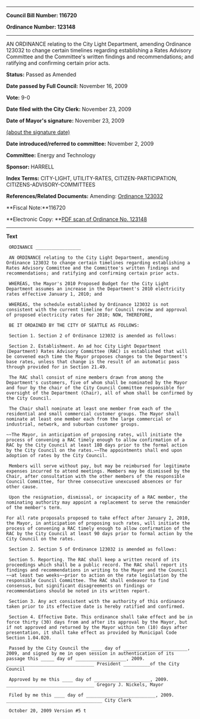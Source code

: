 

********

**Council Bill Number: 116720**
   
**Ordinance Number: 123148**
********

 AN ORDINANCE relating to the City Light Department, amending Ordinance 123032 to change certain timelines regarding establishing a Rates Advisory Committee and the Committee's written findings and recommendations; and ratifying and confirming certain prior acts.

**Status:** Passed as Amended
   
**Date passed by Full Council:** November 16, 2009
   
**Vote:** 9-0
   
**Date filed with the City Clerk:** November 23, 2009
   
**Date of Mayor's signature:** November 23, 2009
   
[(about the signature date)](/~public/approvaldate.htm)
   
   
   
**Date introduced/referred to committee:** November 2, 2009
   
**Committee:** Energy and Technology
   
**Sponsor:** HARRELL
   
   
**Index Terms:** CITY-LIGHT, UTILITY-RATES, CITIZEN-PARTICIPATION, CITIZENS-ADVISORY-COMMITTEES

**References/Related Documents:** Amending: [Ordinance 123032](http://clerk.ci.seattle.wa.us/~scripts/nph-brs.exe?s1=&s3=&s4=123032&s2=&s5=&Sect4=and&l=20&Sect2=THESON&Sect3=PLURON&Sect5=CBOR1&Sect6=HITOFF&d=CBOR&p=1&u=%2F~public%2Fcbor1.htm&r=0&f=S)

**Fiscal Note:**116720

**Electronic Copy: **[PDF scan of Ordinance No. 123148](/~archives/Ordinances/Ord_123148.pdf)

********

**Text**
   
```
 ORDINANCE _________________

 AN ORDINANCE relating to the City Light Department, amending Ordinance 123032 to change certain timelines regarding establishing a Rates Advisory Committee and the Committee's written findings and recommendations; and ratifying and confirming certain prior acts.

 WHEREAS, the Mayor's 2010 Proposed Budget for the City Light Department assumes an increase in the Department's 2010 electricity rates effective January 1, 2010; and

 WHEREAS, the schedule established by Ordinance 123032 is not consistent with the current timeline for Council review and approval of proposed electricity rates for 2010; NOW, THEREFORE,

 BE IT ORDAINED BY THE CITY OF SEATTLE AS FOLLOWS:

 Section 1. Section 2 of Ordinance 123032 is amended as follows:

 Section 2. Establishment. An ad hoc City Light Department (Department) Rates Advisory Committee (RAC) is established that will be convened each time the Mayor proposes changes to the Department's base rates, unless that change is the result of an automatic pass through provided for in Section 21.49.

 The RAC shall consist of nine members drawn from among the Department's customers, five of whom shall be nominated by the Mayor and four by the chair of the City Council Committee responsible for oversight of the Department (Chair), all of whom shall be confirmed by the City Council.

 The Chair shall nominate at least one member from each of the residential and small commercial customer groups. The Mayor shall nominate at least one member each from the large commercial or industrial, network, and suburban customer groups.

~~The Mayor, in anticipation of proposing rates, will initiate the process of convening a RAC timely enough to allow confirmation of a RAC by the City Council at least 180 days prior to the formal action by the City Council on the rates.~~The appointments shall end upon adoption of rates by the City Council.

 Members will serve without pay, but may be reimbursed for legitimate expenses incurred to attend meetings. Members may be dismissed by the Chair, after consultation with the other members of the responsible Council Committee, for three consecutive unexcused absences or for other cause.

 Upon the resignation, dismissal, or incapacity of a RAC member, the nominating authority may appoint a replacement to serve the remainder of the member's term.

For all rate proposals proposed to take effect after January 2, 2010, the Mayor, in anticipation of proposing such rates, will initiate the process of convening a RAC timely enough to allow confirmation of the RAC by the City Council at least 90 days prior to formal action by the City Council on the rates.

 Section 2. Section 5 of Ordinance 123032 is amended as follows:

 Section 5. Reporting. The RAC shall keep a written record of its proceedings which shall be a public record. The RAC shall report its findings and recommendations in writing to the Mayor and the Council ~~at least two weeks~~prior to action on the rate legislation by the responsible Council Committee. The RAC shall endeavor to find consensus, but significant disagreements on findings or recommendations should be noted in its written report.

 Section 3. Any act consistent with the authority of this ordinance taken prior to its effective date is hereby ratified and confirmed.

 Section 4. Effective Date. This ordinance shall take effect and be in force thirty (30) days from and after its approval by the Mayor, but if not approved and returned by the Mayor within ten (10) days after presentation, it shall take effect as provided by Municipal Code Section 1.04.020.

 Passed by the City Council the ____ day of ________________________, 2009, and signed by me in open session in authentication of its passage this _____ day of ___________________, 2009. _________________________________ President __________of the City Council

 Approved by me this ____ day of _____________________, 2009. _________________________________ Gregory J. Nickels, Mayor

 Filed by me this ____ day of __________________________, 2009. ____________________________________ City Clerk

 October 20, 2009 Version #5 t

```
